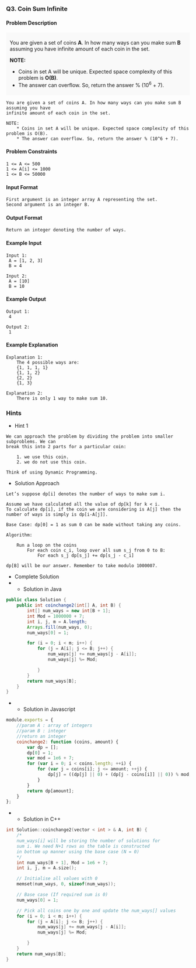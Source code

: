 ### Q3. Coin Sum Infinite
#### Problem Description
<div style="background-color: #f9f9f9; padding: 5px 10px;">
    <p>You are given a set of coins <strong>A</strong>. In how many ways can you make 
    sum <strong>B</strong> assuming you have infinite amount of each coin in 
    the set.</p>
    <p><strong>NOTE: </strong></p>
    <ul><li>Coins in set A will be unique. Expected space complexity of this problem 
    is <strong>O(B)</strong>.</li>
    <li>The answer can overflow. So, return the answer % (10<sup>6</sup> + 7).</li></ul>
</div>

```text
You are given a set of coins A. In how many ways can you make sum B assuming you have 
infinite amount of each coin in the set.

NOTE:
    * Coins in set A will be unique. Expected space complexity of this problem is O(B).
    * The answer can overflow. So, return the answer % (10^6 + 7).
```
#### Problem Constraints
```text
1 <= A <= 500
1 <= A[i] <= 1000
1 <= B <= 50000
```
#### Input Format
```text
First argument is an integer array A representing the set.
Second argument is an integer B.
```
#### Output Format
```text
Return an integer denoting the number of ways.
```
#### Example Input
```text
Input 1:
 A = [1, 2, 3]
 B = 4

Input 2:
 A = [10]
 B = 10
```
#### Example Output
```text
Output 1:
 4

Output 2:
 1
```
#### Example Explanation
```text
Explanation 1:
    The 4 possible ways are:
    {1, 1, 1, 1}
    {1, 1, 2}
    {2, 2}
    {1, 3} 

Explanation 2:
    There is only 1 way to make sum 10.
```
### Hints
* Hint 1
```text
We can approach the problem by dividing the problem into smaller subproblems. We can 
break this into 2 parts for a particular coin:

    1. we use this coin.
    2. we do not use this coin.

Think of using Dynamic Programming.
```
* Solution Approach
```text
Let’s suppose dp[i] denotes the number of ways to make sum i.

Assume we have calculated all the value of dp[k] for k < i.
To calculate dp[i], if the coin we are considering is A[j] then the number of ways is simply is dp[i-A[j]].

Base Case: dp[0] = 1 as sum 0 can be made without taking any coins.

Algorithm:

    Run a loop on the coins 
        For each coin c_i, loop over all sum s_j from 0 to B:
            For each s_j dp[s_j] += dp[s_j - c_i]

dp[B] will be our answer. Remember to take modulo 1000007.
```
* Complete Solution
* * Solution in Java
```java
public class Solution {
    public int coinchange2(int[] A, int B) {
        int[] num_ways = new int[B + 1];
        int Mod = 1000000 + 7;
        int i, j, m = A.length;
        Arrays.fill(num_ways, 0);
        num_ways[0] = 1;

        for (i = 0; i < m; i++) {
            for (j = A[i]; j <= B; j++) {
                num_ways[j] += num_ways[j - A[i]];
                num_ways[j] %= Mod;

            }
        }
        return num_ways[B];
    }
}
```
* * Solution in Javascript
```javascript
module.exports = {
    //param A : array of integers
    //param B : integer
    //return an integer
    coinchange2: function (coins, amount) {
        var dp = [];
        dp[0] = 1;
        var mod = 1e6 + 7;
        for (var i = 0; i < coins.length; ++i) {
            for (var j = coins[i]; j <= amount; ++j) {
                dp[j] = ((dp[j] || 0) + (dp[j - coins[i]] || 0)) % mod;
            }
        }
        return dp[amount];
    }
};
```
* * Solution in C++
```cpp
int Solution::coinchange2(vector < int > & A, int B) {
    /* 
    num_ways[i] will be storing the number of solutions for
    sum i. We need N+1 rows as the table is constructed
    in bottom up manner using the base case (N = 0)
    */
    int num_ways[B + 1], Mod = 1e6 + 7;
    int i, j, m = A.size();

    // Initialise all values with 0
    memset(num_ways, 0, sizeof(num_ways));

    // Base case (If required sum is 0)
    num_ways[0] = 1;

    // Pick all coins one by one and update the num_ways[] values
    for (i = 0; i < m; i++) {
        for (j = A[i]; j <= B; j++) {
            num_ways[j] += num_ways[j - A[i]];
            num_ways[j] %= Mod;

        }
    }
    return num_ways[B];
}
```

